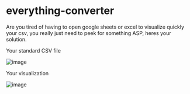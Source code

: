 # everything-converter

Are you tired of having to open google sheets or excel to visualize quickly your csv, you really just need to peek for something ASP, heres your solution.

Your standard CSV file

![image](https://github.com/user-attachments/assets/1e1b21da-f0af-40b9-9018-f5e5296bc5ad)

Your visualization

![image](https://github.com/user-attachments/assets/28825557-9b3c-48e1-a221-acb82d3a61e1)
